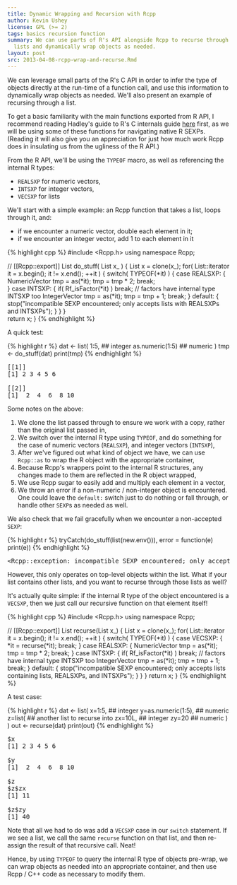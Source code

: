 ```yaml
---
title: Dynamic Wrapping and Recursion with Rcpp
author: Kevin Ushey
license: GPL (>= 2)
tags: basics recursion function
summary: We can use parts of R's API alongside Rcpp to recurse through 
  lists and dynamically wrap objects as needed.
layout: post
src: 2013-04-08-rcpp-wrap-and-recurse.Rmd
---
```

 
We can leverage small parts of the R's C API in order to
infer the type of objects directly at the run-time of a function call, and use
this information to dynamically wrap objects as needed. We'll also present an
example of recursing through a list.
 
To get a basic familiarity with the main functions exported from R API,
I recommend reading Hadley's guide to R's C internals guide 
[here](https://github.com/hadley/devtools/wiki/C-interface) 
first, as we will be using some of these functions for navigating
native R SEXPs. (Reading it will also give you an appreciation for just how much
work Rcpp does in insulating us from the ugliness of the R API.)

From the R API, we'll be using the `TYPEOF` macro, as well as referencing the
internal R types:
 
* `REALSXP` for numeric vectors,
* `INTSXP` for integer vectors,
* `VECSXP` for lists

We'll start with a simple example: an Rcpp function that takes a list,
loops through it, and:
 
* if we encounter a numeric vector, double each element in it;
* if we encounter an integer vector, add 1 to each element in it
 

{% highlight cpp %}
#include <Rcpp.h>
using namespace Rcpp;
 
// [[Rcpp::export]]
List do_stuff( List x_ ) {
    List x = clone(x_);
    for( List::iterator it = x.begin(); it != x.end(); ++it ) {
        switch( TYPEOF(*it) ) {
            case REALSXP: {
                NumericVector tmp = as<NumericVector>(*it);
          	tmp = tmp * 2;
		break;    
            }
      	    case INTSXP: {
                if( Rf_isFactor(*it) ) break; // factors have internal type INTSXP too
        	IntegerVector tmp = as<IntegerVector>(*it);
		tmp = tmp + 1;
                break;
      	    }
      	    default: {
                stop("incompatible SEXP encountered; only accepts lists with REALSXPs and INTSXPs");
      	    }
       }
  }  
  return x;
}
{% endhighlight %}


A quick test:
 

{% highlight r %}
dat <- list( 
    1:5, ## integer
    as.numeric(1:5) ## numeric
)
tmp <- do_stuff(dat)
print(tmp)
{% endhighlight %}



<pre class="output">
[[1]]
[1] 2 3 4 5 6

[[2]]
[1]  2  4  6  8 10
</pre>

 
Some notes on the above:
 
1. We clone the list passed through to ensure we work with a copy, rather
than the original list passed in,
2. We switch over the internal R type using `TYPEOF`, and do something 
for the case of numeric vectors (`REALSXP`), and integer vectors (`INTSXP`),
3. After we've figured out what kind of object we have, we can use `Rcpp::as`
to wrap the R object with the appropriate container,
4. Because Rcpp's wrappers point to the internal R structures, any changes made
to them are reflected in the R object wrapped,
5. We use Rcpp sugar to easily add and multiply each element in a vector,
6. We throw an error if a non-numeric / non-integer object is encountered.
One could leave the `default:` switch just to do nothing or fall through,
or handle other `SEXP`s as needed as well.
  
We also check that we fail gracefully when we encounter a non-accepted `SEXP`:


{% highlight r %}
tryCatch(do_stuff(list(new.env())),
         error = function(e) print(e))
{% endhighlight %}



<pre class="output">
&lt;Rcpp::exception: incompatible SEXP encountered; only accepts lists with REALSXPs and INTSXPs&gt;
</pre>
  
However, this only operates on top-level objects within the list. What if your
list contains other lists, and you want to recurse through those lists as well?
 
It's actually quite simple: if the internal R type of the object encountered
is a `VECSXP`, then we just call our recursive function on that element itself!
 

{% highlight cpp %}
#include <Rcpp.h>
using namespace Rcpp;
 
// [[Rcpp::export]]
List recurse(List x_) {
    List x = clone(x_);
    for( List::iterator it = x.begin(); it != x.end(); ++it ) {
        switch( TYPEOF(*it) ) {
            case VECSXP: {
                *it = recurse(*it);
        	break;
            }
            case REALSXP: {
                NumericVector tmp = as<NumericVector>(*it);
        	tmp = tmp * 2;
            	break;
      	    }
      	    case INTSXP: {
            	if( Rf_isFactor(*it) ) break; // factors have internal type INTSXP too
        	IntegerVector tmp = as<IntegerVector>(*it);
        	tmp = tmp + 1;
        	break;
      	    }
      	    default: {
                stop("incompatible SEXP encountered; only accepts lists containing lists, REALSXPs, and INTSXPs");
      	    }
        }
    }
    return x;
}
{% endhighlight %}


A test case:
 

{% highlight r %}
dat <- list( 
    x=1:5, ## integer
    y=as.numeric(1:5), ## numeric
    z=list( ## another list to recurse into
        zx=10L, ## integer
        zy=20 ## numeric
    )
)
out <- recurse(dat)
print(out)
{% endhighlight %}



<pre class="output">
$x
[1] 2 3 4 5 6

$y
[1]  2  4  6  8 10

$z
$z$zx
[1] 11

$z$zy
[1] 40
</pre>


Note that all we had to do was add a `VECSXP` case in our `switch` statement.
If we see a list, we call the same `recurse` function on that list, and then
re-assign the result of that recursive call. Neat!

Hence, by using `TYPEOF` to query the internal R type of objects pre-wrap, we
can wrap objects as needed into an appropriate container, and then use Rcpp
/ C++ code as necessary to modify them.
